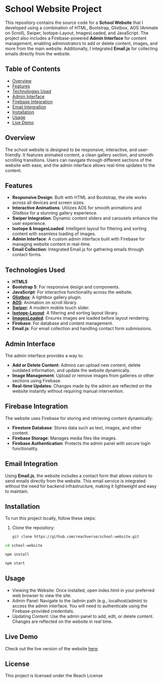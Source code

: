# School Website Project

This repository contains the source code for a **School Website** that I developed using a combination of HTML, Bootstrap, Glistbox, AOS (Animate on Scroll), Swiper, Isotope-Layout, ImagesLoaded, and JavaScript. The project also includes a Firebase-powered **Admin Interface** for content management, enabling administrators to add or delete content, images, and more from the main website. Additionally, I integrated **Email.js** for collecting emails directly from the website.

## Table of Contents

- [Overview](#overview)
- [Features](#features)
- [Technologies Used](#technologies-used)
- [Admin Interface](#admin-interface)
- [Firebase Integration](#firebase-integration)
- [Email Integration](#email-integration)
- [Installation](#installation)
- [Usage](#usage)
- [Live Demo](#live-demo)

## Overview

The school website is designed to be responsive, interactive, and user-friendly. It features animated content, a clean gallery section, and smooth scrolling transitions. Users can navigate through different sections of the website with ease, and the admin interface allows real-time updates to the content.

## Features

- **Responsive Design**: Built with HTML and Bootstrap, the site works across all devices and screen sizes.
- **Interactive Animations**: Utilizes AOS for smooth animations and Glistbox for a stunning gallery experience.
- **Swiper Integration**: Dynamic content sliders and carousels enhance the user experience.
- **Isotope & ImagesLoaded**: Intelligent layout for filtering and sorting content with seamless loading of images.
- **Admin Interface**: A custom admin interface built with Firebase for managing website content in real-time.
- **Email Collection**: Integrated Email.js for gathering emails through contact forms.

## Technologies Used

- **HTML5**
- **Bootstrap 5**: For responsive design and components.
- **JavaScript**: For interactive functionality across the website.
- **[Glistbox](https://www.glightbox.com/)**: A lightbox gallery plugin.
- **[AOS](https://michalsnik.github.io/aos/)**: Animation on scroll library.
- **[Swiper](https://swiperjs.com/)**: A modern mobile touch slider.
- **[Isotope-Layout](https://isotope.metafizzy.co/)**: A filtering and sorting layout library.
- **[ImagesLoaded](https://imagesloaded.desandro.com/)**: Ensures images are loaded before layout rendering.
- **Firebase**: For database and content management.
- **Email.js**: For email collection and handling contact form submissions.

## Admin Interface

The admin interface provides a way to:

- **Add or Delete Content**: Admins can upload new content, delete outdated information, and update the website dynamically.
- **Image Management**: Upload or remove images from galleries or other sections using Firebase.
- **Real-time Updates**: Changes made by the admin are reflected on the website instantly without requiring manual intervention.

## Firebase Integration

The website uses Firebase for storing and retrieving content dynamically:

- **Firestore Database**: Stores data such as text, images, and other content.
- **Firebase Storage**: Manages media files like images.
- **Firebase Authentication**: Protects the admin panel with secure login functionality.

## Email Integration

Using **Email.js**, the website includes a contact form that allows visitors to send emails directly from the website. This email service is integrated without the need for backend infrastructure, making it lightweight and easy to maintain.

## Installation

To run this project locally, follow these steps:

1. Clone the repository:

   ```bash
   git clone https://github.com/reachverse/school-website.git
   ```

```bash
cd school-website

npm install

npm start

```

## Usage

- Viewing the Website: Once installed, open index.html in your preferred web browser to view the site.
- Admin Panel: Navigate to the /admin path (e.g., localhost/admin) to access the admin interface. You will need to authenticate using the Firebase-provided credentials.
- Updating Content: Use the admin panel to add, edit, or delete content. Changes are reflected on the website in real time.

## Live Demo

Check out the live version of the website [here](https://reachverse.github.io/school-website/).

## License

This project is licensed under the Reach License
